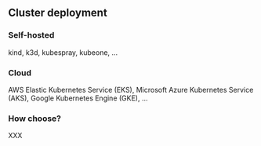 ## Cluster deployment

### Self-hosted

kind, k3d, kubespray, kubeone, ...

### Cloud

AWS Elastic Kubernetes Service (EKS), Microsoft Azure Kubernetes Service (AKS), Google Kubernetes Engine (GKE), ...

### How choose?

XXX
